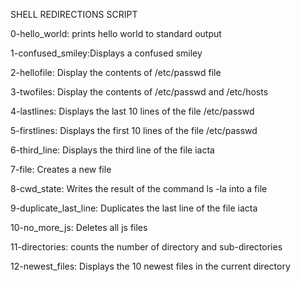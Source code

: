 SHELL REDIRECTIONS SCRIPT

0-hello_world: prints hello world to standard output

1-confused_smiley:Displays a confused smiley

2-hellofile: Display the contents of /etc/passwd file

3-twofiles: Display the contents of /etc/passwd and /etc/hosts

4-lastlines: Displays the last 10 lines of the file /etc/passwd

5-firstlines: Displays the first 10 lines of the file /etc/passwd

6-third_line: Displays the third line of the file iacta

7-file: Creates a new file

8-cwd_state: Writes the result of the command ls -la into a file

9-duplicate_last_line: Duplicates the last line of the file iacta

10-no_more_js: Deletes all js files

11-directories: counts the number of directory and sub-directories

12-newest_files: Displays the  10 newest files in the current directory
